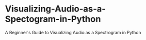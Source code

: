 # Visualizing-Audio-as-a-Spectogram-in-Python
A Beginner's Guide to Visualizing Audio as a Spectrogram in Python

